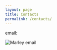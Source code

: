 ```yaml
---
layout: page
title: Contacts
permalink: /contacts/
---
```


email:

<img src="http://img.fotografii.org/a3333333mail.gif" alt="Marley email">
